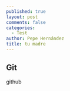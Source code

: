 ```yaml
---
published: true
layout: post
comments: false
categories: 
  - Test
author: Pepe Hernández
title: tu madre
---
```


## Git

github